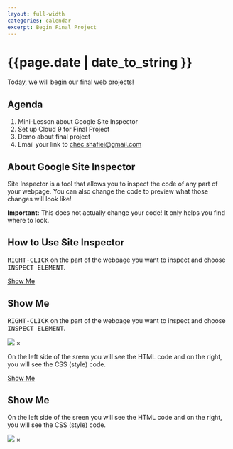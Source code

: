 ```yaml
---
layout: full-width
categories: calendar
excerpt: Begin Final Project
---
```

# {{page.date | date_to_string }} #
<script>
window.onload = function(){
	//canvas init
	var canvas = document.getElementById("canvas");
	var ctx = canvas.getContext("2d");
	
	//canvas dimensions
	var W = window.innerWidth;
	var H = window.innerHeight;
	canvas.width = W;
	canvas.height = H;
	
	//snowflake particles
	var mp = 25; //max particles
	var particles = [];
	for(var i = 0; i < mp; i++)
	{
		particles.push({
			x: Math.random()*W, //x-coordinate
			y: Math.random()*H, //y-coordinate
			r: Math.random()*4+1, //radius
			d: Math.random()*mp //density
		})
	}
	
	//Lets draw the flakes
	function draw()
	{
		ctx.clearRect(0, 0, W, H);
		
		ctx.fillStyle = "rgba(200, 200, 255, 0.8)";
		ctx.beginPath();
		for(var i = 0; i < mp; i++)
		{
			var p = particles[i];
			ctx.moveTo(p.x, p.y);
			ctx.arc(p.x, p.y, p.r, 0, Math.PI*2, true);
		}
		ctx.fill();
		update();
	}
	
	//Function to move the snowflakes
	//angle will be an ongoing incremental flag. Sin and Cos functions will be applied to it to create vertical and horizontal movements of the flakes
	var angle = 0;
	function update()
	{
		angle += 0.01;
		for(var i = 0; i < mp; i++)
		{
			var p = particles[i];
			//Updating X and Y coordinates
			//We will add 1 to the cos function to prevent negative values which will lead flakes to move upwards
			//Every particle has its own density which can be used to make the downward movement different for each flake
			//Lets make it more random by adding in the radius
			p.y += Math.cos(angle+p.d) + 1 + p.r/2;
			p.x += Math.sin(angle) * 2;
			
			//Sending flakes back from the top when it exits
			//Lets make it a bit more organic and let flakes enter from the left and right also.
			if(p.x > W+5 || p.x < -5 || p.y > H)
			{
				if(i%3 > 0) //66.67% of the flakes
				{
					particles[i] = {x: Math.random()*W, y: -10, r: p.r, d: p.d};
				}
				else
				{
					//If the flake is exitting from the right
					if(Math.sin(angle) > 0)
					{
						//Enter from the left
						particles[i] = {x: -5, y: Math.random()*H, r: p.r, d: p.d};
					}
					else
					{
						//Enter from the right
						particles[i] = {x: W+5, y: Math.random()*H, r: p.r, d: p.d};
					}
				}
			}
		}
	}
	
	//animation loop
	setInterval(draw, 33);
}
</script>

<canvas id="canvas"></canvas>

Today, we will begin our final web projects!


## Agenda ##
1.  Mini-Lesson about Google Site Inspector
2.  Set up Cloud 9 for Final Project
3.  Demo about final project
4.  Email your link to [chec.shafiei@gmail.com](https://mail.google.com/?view=cm&to=chec.shafiei@gmail.com&su=FinalProjectLink&body=PasteLinkHere)


## About Google Site Inspector ##

Site Inspector is a tool that allows you to inspect the code of any part of your webpage.  You can also change the code to preview what those changes will look like!

**Important:** This does not actually change your code!  It only helps you find where to look.

## How to Use Site Inspector ##

<kbd>RIGHT-CLICK</kbd> on the part of the webpage you want to inspect and choose <kbd>INSPECT ELEMENT</kbd>.

<a href="#" data-reveal-id="myModal1" data-reveal>Show Me</a>

<div id="myModal1" class="reveal-modal" data-reveal>
  <h2>Show Me</h2>
  <p class="lead"><kbd>RIGHT-CLICK</kbd> on the part of the webpage you want to inspect and choose <kbd>INSPECT ELEMENT</kbd>.</p>
    <img src="https://dl.dropboxusercontent.com/u/3135266/classes/Assignments/Web/Screenshot%202014-03-18%2012.00.07.png">
  <a class="close-reveal-modal">&#215;</a>
</div>

On the left side of the sreen you will see the HTML code and on the right, you will see the CSS (style) code.

<a href="#" data-reveal-id="myModal2" data-reveal>Show Me</a>

<div id="myModal2" class="reveal-modal" data-reveal>
  <h2>Show Me</h2>
  <p class="lead">On the left side of the sreen you will see the HTML code and on the right, you will see the CSS (style) code.</p>
    <img src="https://dl.dropboxusercontent.com/u/3135266/classes/Assignments/Web/Screenshot%202014-03-18%2012.00.32.png">
  <a class="close-reveal-modal">&#215;</a>
</div>


